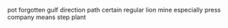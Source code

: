 pot forgotten gulf direction path certain regular lion mine especially press company means step plant